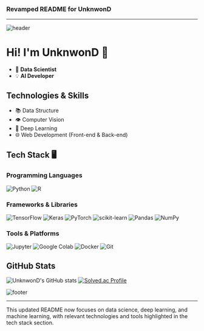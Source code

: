### Revamped README for UnknwonD

---

![header](https://capsule-render.vercel.app/api?type=waving&animation=twinkling&reversal=true&color=auto&height=300&section=header&text=UnKnwon%20:D&fontSize=80)

# Hi! I'm UnknwonD 📁
- 🌟 **Data Scientist**
- 💡 **AI Developer**

## Technologies & Skills
- 📚 Data Structure
- 👁️ Computer Vision
- 🧠 Deep Learning
- 🌐 Web Development (Front-end & Back-end)

## Tech Stack 🖥

### Programming Languages
![Python](https://img.shields.io/badge/-Python-3776AB?style=flat-square&logo=Python&logoColor=white)
![R](https://img.shields.io/badge/-R-276DC3?style=flat-square&logo=R&logoColor=white)

### Frameworks & Libraries
![TensorFlow](https://img.shields.io/badge/-TensorFlow-FF6F00?style=flat-square&logo=TensorFlow&logoColor=white)
![Keras](https://img.shields.io/badge/-Keras-D00000?style=flat-square&logo=Keras&logoColor=white)
![PyTorch](https://img.shields.io/badge/-PyTorch-EE4C2C?style=flat-square&logo=PyTorch&logoColor=white)
![scikit-learn](https://img.shields.io/badge/-scikit--learn-F7931E?style=flat-square&logo=scikit-learn&logoColor=white)
![Pandas](https://img.shields.io/badge/-Pandas-150458?style=flat-square&logo=Pandas&logoColor=white)
![NumPy](https://img.shields.io/badge/-NumPy-013243?style=flat-square&logo=NumPy&logoColor=white)

### Tools & Platforms
![Jupyter](https://img.shields.io/badge/-Jupyter-F37626?style=flat-square&logo=Jupyter&logoColor=white)
![Google Colab](https://img.shields.io/badge/-Google%20Colab-F9AB00?style=flat-square&logo=Google-Colab&logoColor=white)
![Docker](https://img.shields.io/badge/-Docker-2496ED?style=flat-square&logo=Docker&logoColor=white)
![Git](https://img.shields.io/badge/-Git-F05032?style=flat-square&logo=Git&logoColor=white)

## GitHub Stats
![UnknwonD's GitHub stats](https://github-readme-stats.vercel.app/api?username=UnknwonD&show_icons=true&theme=dracula)
[![Solved.ac Profile](http://mazassumnida.wtf/api/v2/generate_badge?boj=daeho5000)](https://solved.ac/daeho5000/)

![footer](https://capsule-render.vercel.app/api?type=waving&&reversal=true&color=auto&section=footer)

---

This updated README now focuses on data science, deep learning, and machine learning, with relevant technologies and tools highlighted in the tech stack section.

